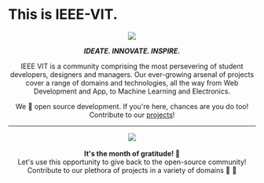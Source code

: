 
# This is IEEE-VIT.



<p align="center">
  <img src="https://github.com/IEEE-VIT/.github/blob/main/profile/IEEE%20Space.png">
</p>

<p align="center">
<b><i>IDEATE. INNOVATE. INSPIRE.</i></b>
</p>

<p align="center">
IEEE VIT is a community comprising the most persevering of student developers, designers and managers. Our ever-growing arsenal of projects cover a range of domains and technologies, all the way from Web Development and App, to Machine Learning and Electronics. 
</p>
<p align="center">
We 💙 open source development. If you're here, chances are you do too! Contribute to our <a href="https://github.com/orgs/IEEE-VIT/repositories">projects</a>!
</p>

-----------------------------------------------------------------
<div align="center">
  <img src ="https://media.giphy.com/media/v1.Y2lkPTc5MGI3NjExaWUxYTM3enUyOWIyYWE3N3gzNGJidnloZXM2empxMmUxd3huaGNwaSZlcD12MV9pbnRlcm5hbF9naWZfYnlfaWQmY3Q9Zw/x6azf9EOU4MauMzta1/giphy.gif">
  <br>
  <br>
  <b>It's the month of gratitude! 🫶</b> 
  <br>Let's use this opportunity to give back to the open-source community! 
  <br>Contribute to our plethora of projects in a variety of domains <a href="https://www.youtube.com/watch?v=8SbUC-UaAxE" style="text-decoration:none">🦃</a> 🍁
</div>






